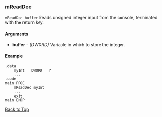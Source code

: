 ### mReadDec
`mReadDec buffer`
Reads unsigned integer input from the console, terminated with the return key.
#### Arguments
+ **buffer** - _(DWORD)_ Variable in which to store the integer.
#### Example
```
.data
    myInt   DWORD   ?
    ...
.code
main PROC
    mReadDec myInt
    ...
    exit
main ENDP
```

[Back to Top](../CustomMacros.md)
